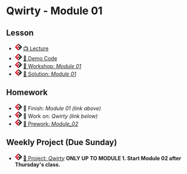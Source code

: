 # Qwirty - Module 01

## Lesson
- ![FSA](/logo.png) [📺 Lecture](https://www.youtube.com/watch?v=QOEKMEwR6Us&list=PL9NTD5QQdssXTarkBujHENSDgUVBIoFX8&index=7)
- ![FSA](/logo.png) [👾 Demo Code](demo.html)
- ![FSA](/logo.png) [🔬 Workshop: *Module 01*](https://learn.fullstackacademy.com/workshop/5e30a3be637793000496128e/content/5e30a3be63779300049612a3/text)
- ![FSA](/logo.png) [👾 Solution: *Module 01*](https://learn.fullstackacademy.com/workshop/5e30a3be637793000496128e/content/5e30a3be63779300049612a1/text)

## Homework
- ![FSA](/logo.png) 🔬 Finish: *Module 01 (link above)*
- ![FSA](/logo.png) 🔬 Work on: *Qwirty (link below)*
- ![FSA](/logo.png) [📖 Prework: *Module_02*](https://learn.fullstackacademy.com/workshop/5e30aeeb326e9e00048348e5/content/5e30aeeb326e9e00048348eb/text)

## Weekly Project (Due Sunday)
- ![FSA](/logo.png) [🔬 Project: *Qwirty*](https://learn.fullstackacademy.com/workshop/5e308fc3b3c09200045a7a13/content/5e308fc4b3c09200045a7a21/text) __ONLY UP TO MODULE 1. Start Module 02 after Thursday's class.__
